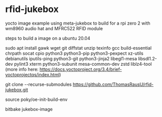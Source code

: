 # rfid-jukebox
yocto image example using meta-jukebox to build for a rpi zero 2 with wm8960 audio hat and MFRC522 RFID module

steps to build a image on a ubuntu 20.04

sudo apt install gawk wget git diffstat unzip texinfo gcc build-essential chrpath socat cpio python3 python3-pip python3-pexpect xz-utils debianutils iputils-ping python3-git python3-jinja2 libegl1-mesa libsdl1.2-dev pylint3 xterm python3-subunit mesa-common-dev zstd liblz4-tool
(more info here: https://docs.yoctoproject.org/3.4/brief-yoctoprojectqs/index.html)

git clone --recurse-submodules https://github.com/ThomasRausU/rfid-jukebox.git

source poky/oe-init-build-env 

bitbake jukebox-image
